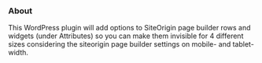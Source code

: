 
### About
This WordPress plugin will add options to SiteOrigin page builder rows and widgets (under Attributes) so you can make them invisible for 4 different sizes considering the siteorigin page builder settings on mobile- and tablet-width.
